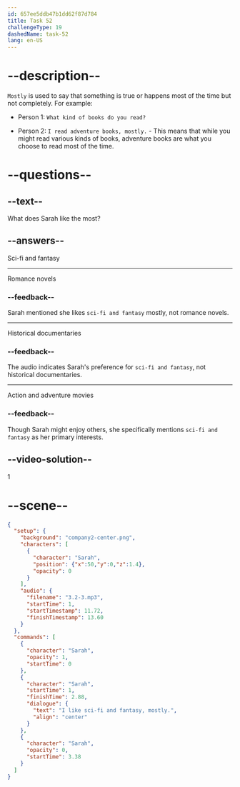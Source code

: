 ```yaml
---
id: 657ee5ddb47b1dd62f87d784
title: Task 52
challengeType: 19
dashedName: task-52
lang: en-US
---
```


<!-- (Audio) Sarah: I like sci-fi and fantasy, mostly. -->

# --description--

`Mostly` is used to say that something is true or happens most of the time but not completely. For example:

- Person 1: `What kind of books do you read?`

- Person 2: `I read adventure books, mostly.` - This means that while you might read various kinds of books, adventure books are what you choose to read most of the time.

# --questions--

## --text--

What does Sarah like the most?

## --answers--

Sci-fi and fantasy

---

Romance novels

### --feedback--

Sarah mentioned she likes `sci-fi and fantasy` mostly, not romance novels.

---

Historical documentaries

### --feedback--

The audio indicates Sarah's preference for `sci-fi and fantasy`, not historical documentaries.

---

Action and adventure movies

### --feedback--

Though Sarah might enjoy others, she specifically mentions `sci-fi and fantasy` as her primary interests.

## --video-solution--

1

# --scene--

```json
{
  "setup": {
    "background": "company2-center.png",
    "characters": [
      {
        "character": "Sarah",
        "position": {"x":50,"y":0,"z":1.4},
        "opacity": 0
      }
    ],
    "audio": {
      "filename": "3.2-3.mp3",
      "startTime": 1,
      "startTimestamp": 11.72,
      "finishTimestamp": 13.60
    }
  },
  "commands": [
    {
      "character": "Sarah",
      "opacity": 1,
      "startTime": 0
    },
    {
      "character": "Sarah",
      "startTime": 1,
      "finishTime": 2.88,
      "dialogue": {
        "text": "I like sci-fi and fantasy, mostly.",
        "align": "center"
      }
    },
    {
      "character": "Sarah",
      "opacity": 0,
      "startTime": 3.38
    }
  ]
}
```
